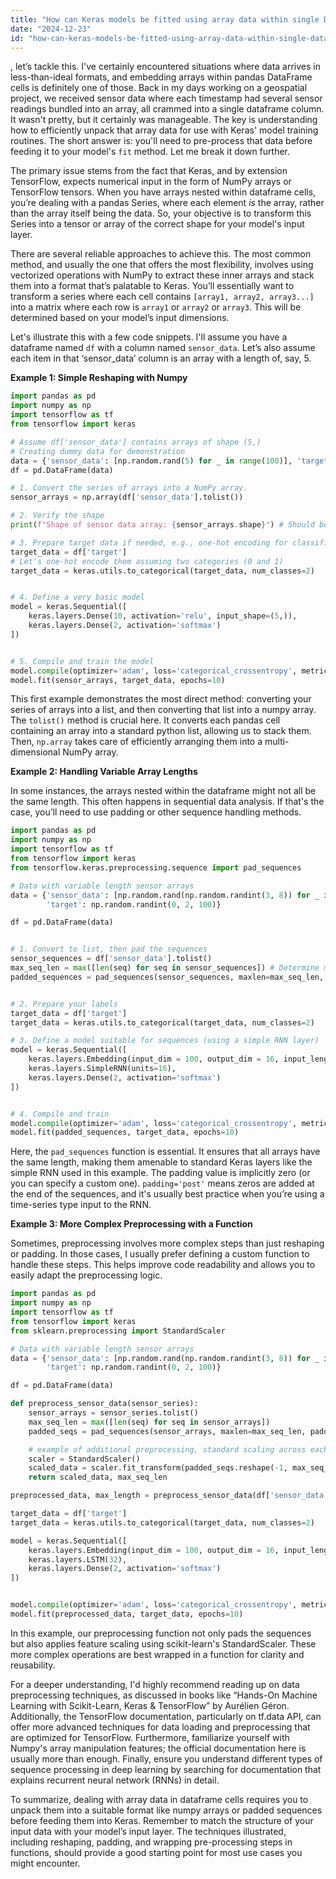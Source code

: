 ```yaml
---
title: "How can Keras models be fitted using array data within single DataFrame elements?"
date: "2024-12-23"
id: "how-can-keras-models-be-fitted-using-array-data-within-single-dataframe-elements"
---
```


, let’s tackle this. I've certainly encountered situations where data arrives in less-than-ideal formats, and embedding arrays within pandas DataFrame cells is definitely one of those. Back in my days working on a geospatial project, we received sensor data where each timestamp had several sensor readings bundled into an array, all crammed into a single dataframe column. It wasn't pretty, but it certainly was manageable. The key is understanding how to efficiently unpack that array data for use with Keras' model training routines. The short answer is: you'll need to pre-process that data before feeding it to your model's `fit` method. Let me break it down further.

The primary issue stems from the fact that Keras, and by extension TensorFlow, expects numerical input in the form of NumPy arrays or TensorFlow tensors. When you have arrays nested within dataframe cells, you’re dealing with a pandas Series, where each element *is* the array, rather than the array itself being the data. So, your objective is to transform this Series into a tensor or array of the correct shape for your model's input layer.

There are several reliable approaches to achieve this. The most common method, and usually the one that offers the most flexibility, involves using vectorized operations with NumPy to extract these inner arrays and stack them into a format that’s palatable to Keras. You’ll essentially want to transform a series where each cell contains `[array1, array2, array3...]` into a matrix where each row is `array1` or `array2` or `array3`. This will be determined based on your model’s input dimensions.

Let's illustrate this with a few code snippets. I'll assume you have a dataframe named `df` with a column named `sensor_data`. Let’s also assume each item in that ‘sensor_data’ column is an array with a length of, say, 5.

**Example 1: Simple Reshaping with Numpy**

```python
import pandas as pd
import numpy as np
import tensorflow as tf
from tensorflow import keras

# Assume df['sensor_data'] contains arrays of shape (5,)
# Creating dummy data for demonstration
data = {'sensor_data': [np.random.rand(5) for _ in range(100)], 'target': np.random.randint(0, 2, 100)}
df = pd.DataFrame(data)

# 1. Convert the series of arrays into a NumPy array.
sensor_arrays = np.array(df['sensor_data'].tolist())

# 2. Verify the shape
print(f"Shape of sensor data array: {sensor_arrays.shape}") # Should be (100, 5)

# 3. Prepare target data if needed, e.g., one-hot encoding for classification
target_data = df['target']
# Let's one-hot encode them assuming two categories (0 and 1)
target_data = keras.utils.to_categorical(target_data, num_classes=2)


# 4. Define a very basic model
model = keras.Sequential([
    keras.layers.Dense(10, activation='relu', input_shape=(5,)),
    keras.layers.Dense(2, activation='softmax')
])


# 5. Compile and train the model
model.compile(optimizer='adam', loss='categorical_crossentropy', metrics=['accuracy'])
model.fit(sensor_arrays, target_data, epochs=10)
```

This first example demonstrates the most direct method: converting your series of arrays into a list, and then converting that list into a numpy array. The `tolist()` method is crucial here. It converts each pandas cell containing an array into a standard python list, allowing us to stack them. Then, `np.array` takes care of efficiently arranging them into a multi-dimensional NumPy array.

**Example 2: Handling Variable Array Lengths**

In some instances, the arrays nested within the dataframe might not all be the same length. This often happens in sequential data analysis. If that's the case, you’ll need to use padding or other sequence handling methods.

```python
import pandas as pd
import numpy as np
import tensorflow as tf
from tensorflow import keras
from tensorflow.keras.preprocessing.sequence import pad_sequences

# Data with variable length sensor arrays
data = {'sensor_data': [np.random.rand(np.random.randint(3, 8)) for _ in range(100)],
        'target': np.random.randint(0, 2, 100)}

df = pd.DataFrame(data)


# 1. Convert to list, then pad the sequences
sensor_sequences = df['sensor_data'].tolist()
max_seq_len = max([len(seq) for seq in sensor_sequences]) # Determine max length
padded_sequences = pad_sequences(sensor_sequences, maxlen=max_seq_len, padding='post', dtype='float32')


# 2. Prepare your labels
target_data = df['target']
target_data = keras.utils.to_categorical(target_data, num_classes=2)

# 3. Define a model suitable for sequences (using a simple RNN layer)
model = keras.Sequential([
    keras.layers.Embedding(input_dim = 100, output_dim = 16, input_length = max_seq_len), #embedding layer to handle discrete inputs
    keras.layers.SimpleRNN(units=16),
    keras.layers.Dense(2, activation='softmax')
])


# 4. Compile and train
model.compile(optimizer='adam', loss='categorical_crossentropy', metrics=['accuracy'])
model.fit(padded_sequences, target_data, epochs=10)
```

Here, the `pad_sequences` function is essential. It ensures that all arrays have the same length, making them amenable to standard Keras layers like the simple RNN used in this example. The padding value is implicitly zero (or you can specify a custom one). `padding='post'` means zeros are added at the end of the sequences, and it's usually best practice when you’re using a time-series type input to the RNN.

**Example 3: More Complex Preprocessing with a Function**

Sometimes, preprocessing involves more complex steps than just reshaping or padding. In those cases, I usually prefer defining a custom function to handle these steps. This helps improve code readability and allows you to easily adapt the preprocessing logic.

```python
import pandas as pd
import numpy as np
import tensorflow as tf
from tensorflow import keras
from sklearn.preprocessing import StandardScaler

# Data with variable length sensor arrays
data = {'sensor_data': [np.random.rand(np.random.randint(3, 8)) for _ in range(100)],
        'target': np.random.randint(0, 2, 100)}

df = pd.DataFrame(data)

def preprocess_sensor_data(sensor_series):
    sensor_arrays = sensor_series.tolist()
    max_seq_len = max([len(seq) for seq in sensor_arrays])
    padded_seqs = pad_sequences(sensor_arrays, maxlen=max_seq_len, padding='post', dtype='float32')

    # example of additional preprocessing, standard scaling across each feature
    scaler = StandardScaler()
    scaled_data = scaler.fit_transform(padded_seqs.reshape(-1, max_seq_len)).reshape(padded_seqs.shape)
    return scaled_data, max_seq_len

preprocessed_data, max_length = preprocess_sensor_data(df['sensor_data'])

target_data = df['target']
target_data = keras.utils.to_categorical(target_data, num_classes=2)

model = keras.Sequential([
    keras.layers.Embedding(input_dim = 100, output_dim = 16, input_length = max_length),
    keras.layers.LSTM(32),
    keras.layers.Dense(2, activation='softmax')
])


model.compile(optimizer='adam', loss='categorical_crossentropy', metrics=['accuracy'])
model.fit(preprocessed_data, target_data, epochs=10)
```

In this example, our preprocessing function not only pads the sequences but also applies feature scaling using scikit-learn's StandardScaler. These more complex operations are best wrapped in a function for clarity and reusability.

For a deeper understanding, I'd highly recommend reading up on data preprocessing techniques, as discussed in books like “Hands-On Machine Learning with Scikit-Learn, Keras & TensorFlow” by Aurélien Géron. Additionally, the TensorFlow documentation, particularly on tf.data API, can offer more advanced techniques for data loading and preprocessing that are optimized for TensorFlow. Furthermore, familiarize yourself with Numpy's array manipulation features; the official documentation here is usually more than enough. Finally, ensure you understand different types of sequence processing in deep learning by searching for documentation that explains recurrent neural network (RNNs) in detail.

To summarize, dealing with array data in dataframe cells requires you to unpack them into a suitable format like numpy arrays or padded sequences before feeding them into Keras. Remember to match the structure of your input data with your model’s input layer. The techniques illustrated, including reshaping, padding, and wrapping pre-processing steps in functions, should provide a good starting point for most use cases you might encounter.
